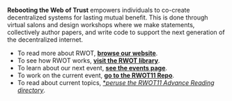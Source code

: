 **Rebooting the Web of Trust** empowers individuals to co-create decentralized systems for lasting mutual benefit. This is done through virtual salons and design workshops where we make statements, collectively author papers, and write code to support the next generation of the decentralized internet.

* To read more about RWOT, [**browse our website**](https://www.weboftrust.info/about/).
* To see how RWOT works, [**visit the RWOT library**](https://www.weboftrust.info/library/).
* To learn about our next event, [**see the events page**](https://www.weboftrust.info/events/).
* To work on the current event, [**go to the RWOT11 Repo**](https://github.com/WebOfTrustInfo/rwot11-the-hague).
* To read about current topics, [**peruse the RWOT11 Advance Reading directory*](https://github.com/WebOfTrustInfo/rwot11-the-hague/tree/master/advance-readings#readme).

